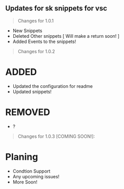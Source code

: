 ## Updates for sk snippets for vsc 

> Changes for 1.0.1

- New Snippets 
- Deleted Other snippets [ Will make a return soon! ]
- Added Events to the snippets!

> Changes for 1.0.2

# ADDED

- Updated the configuration for readme
- Updated snippets!

# REMOVED

- ?

> Changes for 1.0.3 [COMING SOON!]:

# Planing

- Condtion Support
- Any upcoming issues!
- More Soon!
